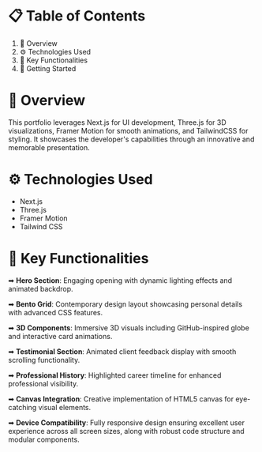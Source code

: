 
# 📋 Table of Contents
1. 🤖 Overview
2. ⚙️ Technologies Used
3. 🔋 Key Functionalities
4. 🤸 Getting Started

# 🤖 Overview
This portfolio leverages Next.js for UI development, Three.js for 3D visualizations, Framer Motion for smooth animations, and TailwindCSS for styling. It showcases the developer's capabilities through an innovative and memorable presentation.

# ⚙️ Technologies Used
- Next.js
- Three.js
- Framer Motion
- Tailwind CSS

# 🔋 Key Functionalities
➡ **Hero Section**: Engaging opening with dynamic lighting effects and animated backdrop.

➡ **Bento Grid**: Contemporary design layout showcasing personal details with advanced CSS features.

➡ **3D Components**: Immersive 3D visuals including GitHub-inspired globe and interactive card animations.

➡ **Testimonial Section**: Animated client feedback display with smooth scrolling functionality.

➡ **Professional History**: Highlighted career timeline for enhanced professional visibility.

➡ **Canvas Integration**: Creative implementation of HTML5 canvas for eye-catching visual elements.

➡ **Device Compatibility**: Fully responsive design ensuring excellent user experience across all screen sizes, along with robust code structure and modular components.
